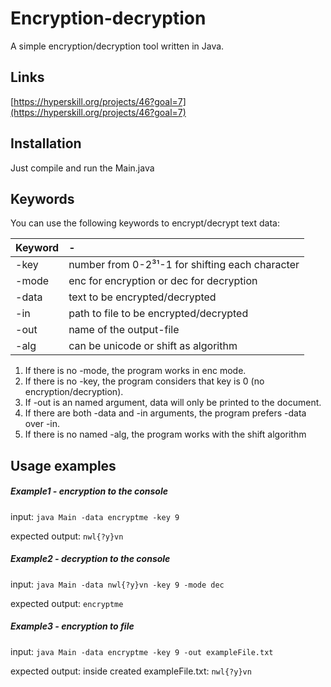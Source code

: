 # Encryption-decryption
A simple encryption/decryption tool written in Java.

## Links
[https://hyperskill.org/projects/46?goal=7](https://hyperskill.org/projects/46?goal=7)

## Installation
Just compile and run the Main.java

## Keywords
You can use the following keywords to encrypt/decrypt text data:

| Keyword       | -
| ------------- |:-------------
| -key          |number from 0-2³¹-1 for shifting each character
| -mode         |enc for encryption or dec for decryption
| -data         |text to be encrypted/decrypted
| -in           |path to file to be encrypted/decrypted
| -out          |name of the output-file
| -alg          |can be unicode or shift as algorithm

1. If there is no -mode, the program works in enc mode.
2. If there is no -key, the program considers that key is 0 (no encryption/decryption).
3. If -out is an named argument, data will only be printed to the document.
4. If there are both -data and -in arguments, the program prefers -data over -in.
5. If there is no named -alg, the program works with the shift algorithm

## Usage examples
##### Example1 - encryption to the console
input:
`java Main -data encryptme -key 9`

expected output:
`nwl{?y}vn`

##### Example2 - decryption to the console
input:
`java Main -data nwl{?y}vn -key 9 -mode dec`

expected output:
`encryptme`

##### Example3 - encryption to file
input:
`java Main -data encryptme -key 9 -out exampleFile.txt`

expected output:
inside created exampleFile.txt: `nwl{?y}vn`

